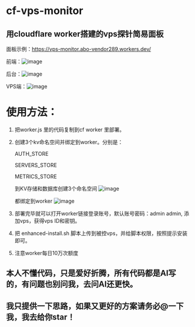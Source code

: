 # cf-vps-monitor
## 用cloudflare worker搭建的vps探针简易面板
面板示例：https://vps-monitor.abo-vendor289.workers.dev/

前端：![image](https://github.com/user-attachments/assets/08d7cc6e-0635-4e88-8e29-d5a4591fdb96)

后台：![image](https://github.com/user-attachments/assets/f5e4aaae-ac8d-4d76-89de-fe9ae6a00331)

VPS端：![image](https://github.com/user-attachments/assets/c0d92ab4-7e9f-4f57-b255-740b6c281926)


# 使用方法：
1. 把worker.js 里的代码复制到cf worker 里部署。
2. 创建3个kv命名空间并绑定到worker。分别是：

    AUTH_STORE

    SERVERS_STORE

    METRICS_STORE
   
   到KV存储和数据库创建3个命名空间
   ![image](https://github.com/user-attachments/assets/3ddb0ea4-9971-436e-98bf-ca5342ff0c3c)
   
   都绑定到worker
   ![image](https://github.com/user-attachments/assets/006f3ae8-ef86-4b3c-9107-c0275be3e9af)


   
5. 部署完毕就可以打开worker链接登录账号，默认账号密码：admin admin, 添加vps，获得vps ID和密钥。
6. 把 enhanced-install.sh 脚本上传到被控vps，并给脚本权限，按照提示安装即可。
7. 注意worker每日10万次额度
## 本人不懂代码，只是爱好折腾，所有代码都是AI写的，有问题也别问我，去问AI还更快。
## 我只提供一下思路，如果又更好的方案请务必@一下我，我去给你star！
